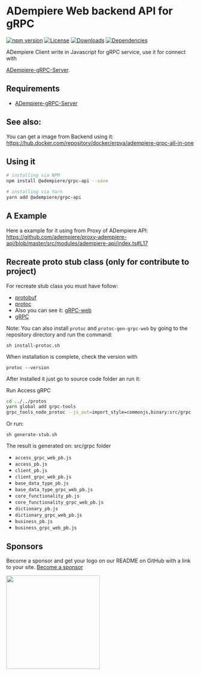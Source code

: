 # ADempiere Web backend API for gRPC
[![npm version](https://img.shields.io/npm/v/@adempiere/grpc-api.svg)](https://www.npmjs.com/package/@adempiere/grpc-api)
[![License](https://img.shields.io/npm/l/@adempiere/grpc-api.svg)](https://github.com/erpcya/adempiere-web-store/blob/master/LICENSE)
[![Downloads](https://img.shields.io/npm/dm/@adempiere/grpc-api.svg)](https://www.npmjs.com/package/@adempiere/grpc-api)
[![Dependencies](https://img.shields.io/librariesio/github/erpcya/grpc-api.svg)](https://www.npmjs.com/package/@adempiere/grpc-api)

ADempiere Client write in Javascript for gRPC service, use it for connect with

[ADempiere-gRPC-Server](https://github.com/erpcya/adempiere-gRPC-Server).
## Requirements
- [ADempiere-gRPC-Server](https://github.com/erpcya/adempiere-gRPC-Server)

## See also:
You can get a image from Backend using it: https://hub.docker.com/repository/docker/erpya/adempiere-grpc-all-in-one
## Using it

``` bash
# installing via NPM
npm install @adempiere/grpc-api --save
```
``` bash
# installing via Yarn
yarn add @adempiere/grpc-api
```

## A Example
Here a example for it using from Proxy of ADempiere API: https://github.com/adempiere/proxy-adempiere-api/blob/master/src/modules/adempiere-api/index.ts#L17

## Recreate proto stub class (only for contribute to project)
For recreate stub class you must have follow:
- [protobuf](https://github.com/protocolbuffers/protobuf/releases)
- [protoc](https://github.com/grpc/grpc-web/releases)
- Also you can see it: [gRPC-web](https://github.com/grpc/grpc-web)
- [gRPC](https://grpc.io/docs/tutorials/basic/web.html)

Note: You can also install `protoc` and `protoc-gen-grpc-web` by going to the repository directory and run the command:
```Shell
sh install-protoc.sh
```

When installation is complete, check the version with
```Shell
protoc --version
```

After installed it just go to source code folder an run it:

Run Access gRPC
```sh
cd ../../protos
yarn global add grpc-tools
grpc_tools_node_protoc --js_out=import_style=commonjs,binary:src/grpc --grpc_out=src/grpc --plugin=protoc-gen-grpc=`which grpc_tools_node_protoc_plugin` proto/access.proto proto/client.proto proto/base_data_type.proto proto/core_functionality.proto proto/dictionary.proto proto/business.proto
```

Or run:
```Shell
sh generate-stub.sh
```

The result is generated on: src/grpc folder
- `access_grpc_web_pb.js`
- `access_pb.js`
- `client_pb.js`
- `client_grpc_web_pb.js`
- `base_data_type_pb.js`
- `base_data_type_grpc_web_pb.js`
- `core_functionality_pb.js`
- `core_functionality_grpc_web_pb.js`
- `dictionary_pb.js`
- `dictionary_grpc_web_pb.js`
- `business_pb.js`
- `business_grpc_web_pb.js`

## Sponsors

Become a sponsor and get your logo on our README on GitHub with a link to your site. [Become a sponsor](https://www.paypal.com/paypalme/YamelSenih)

<a href="http://erpya.com/"><img width="250px" src="https://erpya.com/wp-content/uploads/2017/11/ERP-logotipo-H-color.png" /></a>
